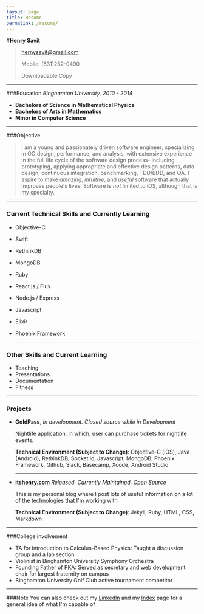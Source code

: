 ```yaml
---
layout: page
title: Resume
permalink: /resume/
---
```


#**Henry Savit**

> hernysavit@gmail.com 
>                      		
> Mobile: (631)252-0490
> 
> Downloadable Copy

---
###Education
*Binghamton University, 2010 - 2014*

+ **Bachelors of Science in Mathematical Physics**
+ **Bachelors of Arts in Mathematics**
+ **Minor in Computer Science**

------
###Objective

> I am a young and passionately driven software engineer; specializing in OO design, performance, and analysis, with extensive experience in the full life cycle of the software design process- including prototyping, applying appropriate and effective design patterns, data design, continuous integration, benchmarking, TDD/BDD, and QA. I aspire to make *amazing*, *intuitive*, and *useful* software that actually improves people's lives. Software is _not_ limited to iOS, although that is my specialty. 

____

### Current Technical Skills and Currently Learning

+ Objective-C
+ Swift
+ RethinkDB
+ MongoDB
+ Ruby
+ React.js / Flux
+ Node.js / Express
+ Javascript
+ Elixir
+ Phoenix Framework

	------

### Other Skills and Current Learning

+ Teaching
+ Presentations
+ Documentation
+ Fitness

------

### Projects

* **GoldPass**, *In development. Closed source while in Development*
    
    Nightlife application, in which, user can purchase tickets for nightlife events.
     
     **Technical Environment (Subject to Change)**: Objective-C (iOS), Java (Android), RethinkDB, Socket.io, Javascript, MongoDB, Phoenix Framework, Github, Slack, Basecamp, Xcode, Android Studio

	---

* **[itshenry.com](https://github.com/hsavit1/hsavit1.github.io)** *Released. Currently Maintained. Open Source*
    
    This is my personal blog where I post lots of useful information on a lot of the technologies that I'm working with
     
     **Technical Environment (Subject to Change)**: Jekyll, Ruby, HTML, CSS, Markdown

---
###College involvement
+ TA for introduction to Calculus-Based Physics: Taught a discussion group and a lab section 
+ Violinist in Binghamton University Symphony Orchestra
+ Founding Father of PKA: Served as secretary and web development chair for largest fraternity on campus
+ Binghamton University Golf Club active tournament competitor 

---
###Note
You can also check out my [LinkedIn](https://www.linkedin.com/pub/henry-savit/69/270/450) and my [Index](http://itshenry.com/Index.html) page for a general idea of what I'm capable of
